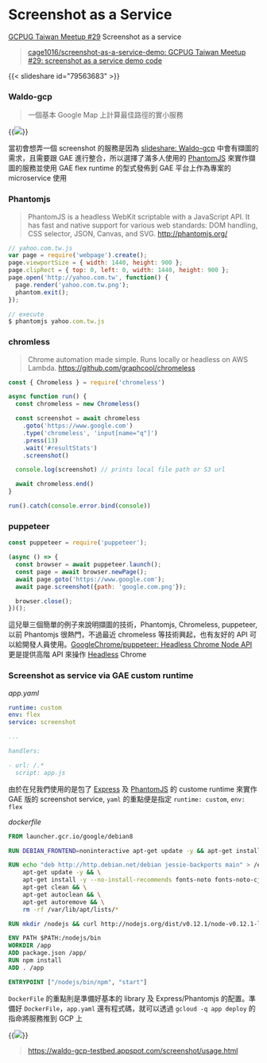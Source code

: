 # Screenshot as a Service


<!--more-->

[GCPUG Taiwan Meetup #29](https://gcpugtw.kktix.cc/events/meetup201709) Screenshot as a service

> [cage1016/screenshot-as-a-service-demo: GCPUG Taiwan Meetup #29: screenshot as a service demo code](https://github.com/cage1016/screenshot-as-a-service-demo)

{{< slideshare id="79563683" >}}

### Waldo-gcp

> 一個基本 Google Map 上計算最佳路徑的實小服務

{{<image src="img/screenshot-as-a-service-1.png">}}

當初會想弄一個 screenshot 的服務是因為 [slideshare: Waldo-gcp](https://goo.gl/fnqLaZ) 中會有擷圖的需求，且需要跟 GAE 進行整合，所以選擇了滿多人使用的 [PhantomJS](https://goo.gl/DT28P) 來實作擷圖的服務並使用 GAE flex runtime 的型式發佈到 GAE 平台上作為專案的 microservice 使用

### Phantomjs

> PhantomJS is a headless WebKit scriptable with a JavaScript API. It has fast and native support for various web standards: DOM handling, CSS selector, JSON, Canvas, and SVG.
> http://phantomjs.org/

```js
// yahoo.com.tw.js
var page = require('webpage').create();
page.viewportSize = { width: 1440, height: 900 };
page.clipRect = { top: 0, left: 0, width: 1440, height: 900 };
page.open('http://yahoo.com.tw', function() {
  page.render('yahoo.com.tw.png');
  phantom.exit();
});

// execute
$ phantomjs yahoo.com.tw.js
```

### chromless

> Chrome automation made simple. Runs locally or headless on AWS Lambda.
> https://github.com/graphcool/chromeless

```js
const { Chromeless } = require('chromeless')

async function run() {
  const chromeless = new Chromeless()

  const screenshot = await chromeless
    .goto('https://www.google.com')
    .type('chromeless', 'input[name="q"]')
    .press(13)
    .wait('#resultStats')
    .screenshot()

  console.log(screenshot) // prints local file path or S3 url

  await chromeless.end()
}

run().catch(console.error.bind(console))
```

### puppeteer

```js
const puppeteer = require('puppeteer');

(async () => {
  const browser = await puppeteer.launch();
  const page = await browser.newPage();
  await page.goto('https://www.google.com');
  await page.screenshot({path: 'google.com.png'});

  browser.close();
})();
```

這兒舉三個簡單的例子來說明擷圖的技術，Phantomjs, Chromeless, puppeteer, 以前 Phantomjs 很熱門，不過最近 chromeless 等技術興起，也有友好的 API 可以給開發人員使用。[GoogleChrome/puppeteer: Headless Chrome Node API](https://goo.gl/cz4fSi) 更是提供高階 API 來操作 [Headless](https://goo.gl/wg3u1W) Chrome

### Screenshot as service via GAE custom runtime

_app.yaml_

```yaml
runtime: custom
env: flex
service: screenshot

...

handlers:

- url: /.*
  script: app.js
```

由於在兒我們使用的是包了 [Express](https://goo.gl/Ro4G) 及 [PhantomJS](http://phantomjs.org/) 的 custome runtime 來實作 GAE 版的 screenshot service, `yaml` 的重點便是指定 `runtime: custom`, `env: flex`

_dockerfile_

```dockerfile
FROM launcher.gcr.io/google/debian8

RUN DEBIAN_FRONTEND=noninteractive apt-get update -y && apt-get install --no-install-recommends -y -q curl apt-utils build-essential ca-certificates libfreetype6 libfontconfig1

RUN echo "deb http://http.debian.net/debian jessie-backports main" > /etc/apt/sources.list.d/backports.list && \
    apt-get update -y && \
    apt-get install -y --no-install-recommends fonts-noto fonts-noto-cjk locales-all && \
    apt-get clean && \
    apt-get autoclean && \
    apt-get autoremove && \
    rm -rf /var/lib/apt/lists/*

RUN mkdir /nodejs && curl http://nodejs.org/dist/v0.12.1/node-v0.12.1-linux-x64.tar.gz | tar xvzf - -C /nodejs --strip-components=1

ENV PATH $PATH:/nodejs/bin
WORKDIR /app
ADD package.json /app/
RUN npm install
ADD . /app

ENTRYPOINT ["/nodejs/bin/npm", "start"]
```

`DockerFile` 的重點則是準備好基本的 library 及 Express/Phantomjs 的配置。準備好 `DockerFile`，`app.yaml` 還有程式碼，就可以透過 `gcloud -q app deploy` 的指命將服務推到 GCP 上

{{<image src="img/screenshot-as-a-service-2.png">}}

> https://waldo-gcp-testbed.appspot.com/screenshot/usage.html
